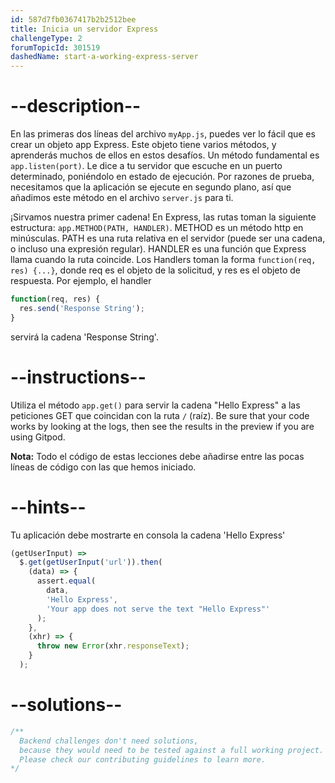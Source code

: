 ```yaml
---
id: 587d7fb0367417b2b2512bee
title: Inicia un servidor Express
challengeType: 2
forumTopicId: 301519
dashedName: start-a-working-express-server
---
```


# --description--

En las primeras dos líneas del archivo `myApp.js`, puedes ver lo fácil que es crear un objeto app Express. Este objeto tiene varios métodos, y aprenderás muchos de ellos en estos desafíos. Un método fundamental es `app.listen(port)`. Le dice a tu servidor que escuche en un puerto determinado, poniéndolo en estado de ejecución. Por razones de prueba, necesitamos que la aplicación se ejecute en segundo plano, así que añadimos este método en el archivo `server.js` para ti.

¡Sirvamos nuestra primer cadena! En Express, las rutas toman la siguiente estructura: `app.METHOD(PATH, HANDLER)`. METHOD es un método http en minúsculas. PATH es una ruta relativa en el servidor (puede ser una cadena, o incluso una expresión regular). HANDLER es una función que Express llama cuando la ruta coincide. Los Handlers toman la forma `function(req, res) {...}`, donde req es el objeto de la solicitud, y res es el objeto de respuesta. Por ejemplo, el handler

```js
function(req, res) {
  res.send('Response String');
}
```

servirá la cadena 'Response String'.

# --instructions--

Utiliza el método `app.get()` para servir la cadena "Hello Express" a las peticiones GET que coincidan con la ruta `/` (raíz). Be sure that your code works by looking at the logs, then see the results in the preview if you are using Gitpod.

**Nota:** Todo el código de estas lecciones debe añadirse entre las pocas líneas de código con las que hemos iniciado.

# --hints--

Tu aplicación debe mostrarte en consola la cadena 'Hello Express'

```js
(getUserInput) =>
  $.get(getUserInput('url')).then(
    (data) => {
      assert.equal(
        data,
        'Hello Express',
        'Your app does not serve the text "Hello Express"'
      );
    },
    (xhr) => {
      throw new Error(xhr.responseText);
    }
  );
```

# --solutions--

```js
/**
  Backend challenges don't need solutions, 
  because they would need to be tested against a full working project. 
  Please check our contributing guidelines to learn more.
*/
```
